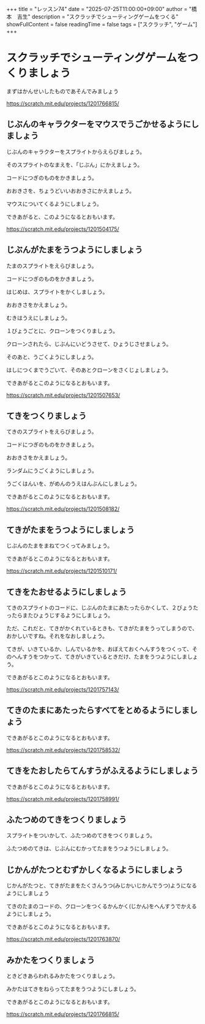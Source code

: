 +++
title = "レッスン74"
date = "2025-07-25T11:00:00+09:00"
author = "橋本　吉生"
description = "スクラッチでシューティングゲームをつくる"
showFullContent = false
readingTime = false
tags = ["スクラッチ", "ゲーム"]
+++
# スクラッチでシューティングゲームをつくりましょう

まずはかんせいしたものであそんでみましょう

https://scratch.mit.edu/projects/1201766815/

## じぶんのキャラクターをマウスでうごかせるようにしましょう

じぶんのキャラクターをスプライトからえらびましょう。

そのスプライトのなまえを、「じぶん」にかえましょう。

コードにつぎのものをかきましょう。

おおきさを、ちょうどいいおおきさにかえましょう。

マウスについてくるようにしましょう。

できあがると、このようになるとおもいます。

https://scratch.mit.edu/projects/1201504175/

## じぶんがたまをうつようにしましょう

たまのスプライトをえらびましょう。

コードにつぎのものをかきましょう。

はじめは、スプライトをかくしましょう。

おおきさをかえましょう。

むきはうえにしましょう。

１びょうごとに、クローンをつくりましょう。

クローンされたら、じぶんにいどうさせて、ひょうじさせましょう。

そのあと、うごくようにしましょう。

はしにつくまでうごいて、そのあとクローンをさくじょしましょう。

できあがるとこのようになるとおもいます。

https://scratch.mit.edu/projects/1201507653/

## てきをつくりましょう

てきのスプライトをえらびましょう。

コードにつぎのものをかきましょう。

おおきさをかえましょう。

ランダムにうごくようにしましょう。

うごくはんいを、がめんのうえはんぶんにしましょう。

できあがるとこのようになるとおもいます。

https://scratch.mit.edu/projects/1201508182/

## てきがたまをうつようにしましょう

じぶんのたまをまねてつくってみましょう。

できあがるとこのようになるとおもいます。

https://scratch.mit.edu/projects/1201510171/

## てきをたおせるようにしましょう

てきのスプライトのコードに、じぶんのたまにあたったらかくして、２びょうたったらまたひょうじするようにしましょう。

ただ、これだと、てきがかくれているときも、てきがたまをうってしまうので、おかしいですね。それをなおしましょう。

てきが、いきているか、しんでいるかを、おぼえておくへんすうをつくって、そのへんすうをつかって、てきがいきているときだけ、たまをうつようにしましょう。

できあがるとこのようになるとおもいます。

https://scratch.mit.edu/projects/1201757143/

## てきのたまにあたったらすべてをとめるようにしましょう

できあがるとこのようになるとおもいます。

https://scratch.mit.edu/projects/1201758532/

## てきをたおしたらてんすうがふえるようにしましょう

できあがるとこのようになるとおもいます。

https://scratch.mit.edu/projects/1201758991/

## ふたつめのてきをつくりましょう

スプライトをついかして、ふたつめのてきをつくりましょう。

ふたつめのてきは、じぶんにむかってたまをうつようにしましょう。

## じかんがたつとむずかしくなるようにしましょう

じかんがたつと、てきがたまをたくさんうつ(みじかいじかんでうつ)ようになるようにしましょう

てきのたまのコードの、クローンをつくるかんかく(じかん)をへんすうでかえるようにしましょう。

できあがるとこのようになるとおもいます。

https://scratch.mit.edu/projects/1201763870/

## みかたをつくりましょう

ときどきあらわれるみかたをつくりましょう。

みかたはてきをねらってたまをうつようにしましょう。

できあがるとこのようになるとおもいます。

https://scratch.mit.edu/projects/1201766815/